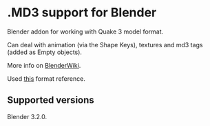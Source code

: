 # .MD3 support for Blender

Blender addon for working with Quake 3 model format.

Can deal with animation (via the Shape Keys), textures and md3 tags (added as Empty objects).

More info on [BlenderWiki](https://archive.blender.org/wiki/index.php/Extensions:2.6/Py/Scripts/Import-Export/MD3/).

Used [this](http://www.icculus.org/homepages/phaethon/q3a/formats/md3format.html) format reference.

## Supported versions

Blender 3.2.0.
